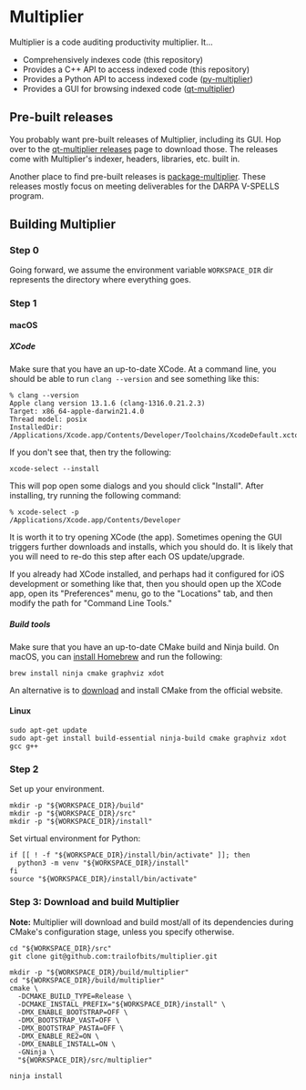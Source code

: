 # Multiplier

Multiplier is a code auditing productivity multiplier. It...

 * Comprehensively indexes code (this repository)
 * Provides a C++ API to access indexed code (this repository)
 * Provides a Python API to access indexed code ([py-multiplier](https://github.com/trailofbits/py-multiplier))
 * Provides a GUI for browsing indexed code ([qt-multiplier](https://github.com/trailofbits/qt-multiplier))

## Pre-built releases

You probably want pre-built releases of Multiplier, including its GUI. Hop over to
the [qt-multiplier releases](https://github.com/trailofbits/qt-multiplier/releases) page
to download those. The releases come with Multiplier's indexer, headers, libraries, etc.
built in.

Another place to find pre-built releases is [package-multiplier](https://github.com/trailofbits/package-multiplier/releases).
These releases mostly focus on meeting deliverables for the DARPA V-SPELLS program.

## Building Multiplier

### Step 0

Going forward, we assume the environment variable `WORKSPACE_DIR` dir represents
the directory where everything goes.

### Step 1

#### macOS

##### XCode

Make sure that you have an up-to-date XCode. At a command line, you should be able
to run `clang --version` and see something like this:

```shell
% clang --version
Apple clang version 13.1.6 (clang-1316.0.21.2.3)
Target: x86_64-apple-darwin21.4.0
Thread model: posix
InstalledDir: /Applications/Xcode.app/Contents/Developer/Toolchains/XcodeDefault.xctoolchain/usr/bin
```

If you don't see that, then try the following:

```shell
xcode-select --install
```

This will pop open some dialogs and you should click "Install". After installing,
try running the following command:

```shell
% xcode-select -p
/Applications/Xcode.app/Contents/Developer
```

It is worth it to try opening XCode (the app). Sometimes opening the GUI triggers
further downloads and installs, which you should do. It is likely that you will
need to re-do this step after each OS update/upgrade.

If you already had XCode installed, and perhaps had it configured for iOS development
or something like that, then you should open up the XCode app, open its "Preferences"
menu, go to the "Locations" tab, and then modify the path for "Command Line Tools."

##### Build tools

Make sure that you have an up-to-date CMake build and Ninja build. On macOS, you
can [install Homebrew](https://brew.sh/) and run the following:

```shell
brew install ninja cmake graphviz xdot
```

An alternative is to [download](https://cmake.org/download/) and install CMake from
the official website.

#### Linux

```shell
sudo apt-get update
sudo apt-get install build-essential ninja-build cmake graphviz xdot gcc g++
```

### Step 2

Set up your environment.

```shell
mkdir -p "${WORKSPACE_DIR}/build"
mkdir -p "${WORKSPACE_DIR}/src"
mkdir -p "${WORKSPACE_DIR}/install"
```

Set virtual environment for Python:

```shell
if [[ ! -f "${WORKSPACE_DIR}/install/bin/activate" ]]; then
  python3 -m venv "${WORKSPACE_DIR}/install"
fi
source "${WORKSPACE_DIR}/install/bin/activate"
```

### Step 3: Download and build Multiplier

**Note:** Multiplier will download and build most/all of its dependencies during
CMake's configuration stage, unless you specify otherwise.

```shell
cd "${WORKSPACE_DIR}/src"
git clone git@github.com:trailofbits/multiplier.git
```

```shell
mkdir -p "${WORKSPACE_DIR}/build/multiplier"
cd "${WORKSPACE_DIR}/build/multiplier"
cmake \
  -DCMAKE_BUILD_TYPE=Release \
  -DCMAKE_INSTALL_PREFIX="${WORKSPACE_DIR}/install" \
  -DMX_ENABLE_BOOTSTRAP=OFF \
  -DMX_BOOTSTRAP_VAST=OFF \
  -DMX_BOOTSTRAP_PASTA=OFF \
  -DMX_ENABLE_RE2=ON \
  -DMX_ENABLE_INSTALL=ON \
  -GNinja \
  "${WORKSPACE_DIR}/src/multiplier"

ninja install
```
